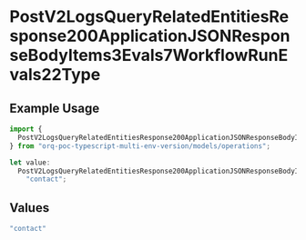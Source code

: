 # PostV2LogsQueryRelatedEntitiesResponse200ApplicationJSONResponseBodyItems3Evals7WorkflowRunEvals22Type

## Example Usage

```typescript
import {
  PostV2LogsQueryRelatedEntitiesResponse200ApplicationJSONResponseBodyItems3Evals7WorkflowRunEvals22Type,
} from "orq-poc-typescript-multi-env-version/models/operations";

let value:
  PostV2LogsQueryRelatedEntitiesResponse200ApplicationJSONResponseBodyItems3Evals7WorkflowRunEvals22Type =
    "contact";
```

## Values

```typescript
"contact"
```